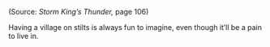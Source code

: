 
(Source: *Storm King’s Thunder,* page 106)

Having a village on stilts is always fun to imagine, even though it’ll be a pain to live in.
